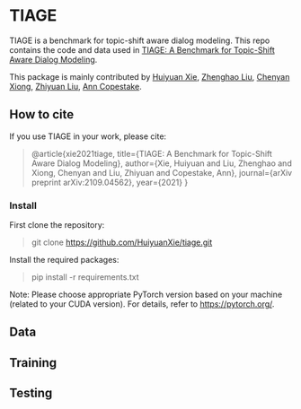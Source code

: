 # TIAGE

TIAGE is a benchmark for topic-shift aware dialog modeling. This repo contains the code and data used in [TIAGE: A Benchmark for Topic-Shift Aware Dialog Modeling](https://arxiv.org/abs/2109.04562).

This package is mainly contributed by [Huiyuan Xie](https://huiyuanxie.github.io), [Zhenghao Liu](https://edwardzh.github.io), [Chenyan Xiong](https://www.microsoft.com/en-us/research/people/cxiong/), [Zhiyuan Liu](http://nlp.csai.tsinghua.edu.cn/~lzy/), [Ann Copestake](https://www.cl.cam.ac.uk/~aac10/).

## How to cite

If you use TIAGE in your work, please cite:
> @article{xie2021tiage,
> title={TIAGE: A Benchmark for Topic-Shift Aware Dialog Modeling},
> author={Xie, Huiyuan and Liu, Zhenghao and Xiong, Chenyan and Liu, Zhiyuan and Copestake, Ann},
> journal={arXiv preprint arXiv:2109.04562},
> year={2021}
> }


### Install

First clone the repository:
> git clone https://github.com/HuiyuanXie/tiage.git

Install the required packages:
> pip install -r requirements.txt

Note: Please choose appropriate PyTorch version based on your machine (related to your CUDA version). For details, refer to https://pytorch.org/.


## Data

## Training

## Testing
